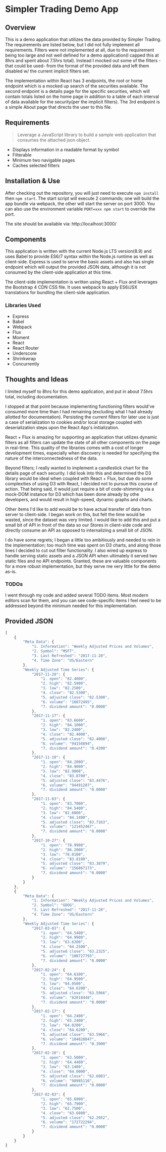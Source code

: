 # Simpler Trading Demo App

## Overview
This is a demo application that utilizes the data provided by Simpler Trading.  The requirements are listed below, but I
did not fully implement all requirements.  Filters were not implemented at all, due to the requirement being too large
and not well defined for a demo application(I capped this at 8hrs and spent about 7.5hrs total). Instead I mocked out
some of the filters -that could be used- from the format of the provided data and left them disabled w/ the current
implicit filters set.

The implementation within React has 3 endpoints, the root or home endpoint which is a mocked up search of the securities
available. The second endpoint is a details page for the specific securities, which will contain totals listed on the
home page in addition to a table of each interval of data available for the security(per the implicit filters).  The 3rd
endpoint is a simple About page that directs the user to this file.

## Requirements
> Leverage a JavaScript library to build a sample web application that consumes the attached json object.
- Displays information in a readable format by symbol
- Filterable
- Minimum two navigable pages
- Caches selected filters

## Installation & Use
After checking out the repository, you will just need to execute `npm install` then `npm start`.  The start script will
execute 2 commands; one will build the app bundle via webpack,  the other will start the server on port 3000.  You can
also use the environment variable `PORT=xxx npm start` to override the port.

The site should be available via: http://localhost:3000/

## Components
This application is written with the current Node.js LTS version(8.9) and uses Babel to provide ES6/7 syntax within the
Node.js runtime as well as client-side.  Express is used to serve the basic assets and also has single endpoint which
will output the provided JSON data, although it is not consumed by the client-side application at this time.

The client-side implementation is written using React + Flux and leverages the Bootstrap 4 CDN CSS file.  It uses
webpack to apply ES6/JSX translations for bundling the client-side application.

### Libraries Used
- Express
- Babel
- Webpack
- Flux
- Moment
- React
- React Router
- Underscore
- Shrinkwrap
- Concurrently

## Thoughts and Ideas
I limited myself to 8hrs for this demo application, and put in about 7.5hrs total, including documentation.

I stopped at that point because implementing functioning filters would've consumed more time than I had remaining
(excluding what I had already allotted for documentation).  Persisting the current filters for later use is just a case
of serialization to cookies and/or local storage coupled with deserialization steps upon the React App's initialization.

React + Flux is amazing for supporting an application that utilizes dynamic filters as all filters can update the state
of all other components on the page in real-time.  This quality of the libraries comes with a cost of longer development
times, especially when discovery is needed for specifying the nature of the interconnectedness of the data.

Beyond filters; I really wanted to implement a candlestick chart for the details page of each security.  I did look
into this and determined the D3 library would be ideal when coupled with React + Flux, but due do some complexities of
using D3 with React, I decided not to pursue this course of action.  That being said, it would just require a bit of
code-shimming via a mock-DOM instance for D3 which has been done already by othe developers, and would result in
high-speed, dynamic graphs and charts.

Other items I'd like to add would be to have actual transfer of data from server to client-side.  I began work on this,
but felt the time would be wasted, since the dataset was very limited.  I would like to add this and put a small bit of
API in front of the data so our Stores in client-side code and directly consume an API as opposed to internalizing a
small bit of JSON.

I do have some regrets; I began a little too ambitiously and needed to rein in the implementation; too much time was
spent on D3 charts, and along those lines I decided to cut out filter functionality.  I also wired up express to handle
serving static assets and a JSON API when ultimately it served two static files and no API endpoints.  Granted, these
are valuable components for a more robust implementation, but they serve me very little for the demo as-is.

### TODOs
I went through my code and added several TODO items.  Most modern editors scan for them, and you can see code-specific
items I feel need to be addressed beyond the minimum needed for this implementation.


## Provided JSON
~~~javascript
[
    {
        "Meta Data": {
            "1. Information": "Weekly Adjusted Prices and Volumes",
            "2. Symbol": "MSFT",
            "3. Last Refreshed": "2017-11-20",
            "4. Time Zone": "US/Eastern"
        },
        "Weekly Adjusted Time Series": {
            "2017-11-20": {
                "1. open": "82.4000",
                "2. high": "82.5900",
                "3. low": "82.2500",
                "4. close": "82.5300",
                "5. adjusted close": "82.5300",
                "6. volume": "16072495",
                "7. dividend amount": "0.0000"
            },
            "2017-11-17": {
                "1. open": "83.6600",
                "2. high": "84.1000",
                "3. low": "82.2400",
                "4. close": "82.4000",
                "5. adjusted close": "82.4000",
                "6. volume": "94156894",
                "7. dividend amount": "0.4200"
            },
            "2017-11-10": {
                "1. open": "84.2000",
                "2. high": "84.9000",
                "3. low": "82.9000",
                "4. close": "83.8700",
                "5. adjusted close": "83.4476",
                "6. volume": "94491207",
                "7. dividend amount": "0.0000"
            },
            "2017-11-03": {
                "1. open": "83.7000",
                "2. high": "84.5400",
                "3. low": "82.8800",
                "4. close": "84.1400",
                "5. adjusted close": "83.7163",
                "6. volume": "121452467",
                "7. dividend amount": "0.0000"
            },
            "2017-10-27": {
                "1. open": "78.9900",
                "2. high": "86.2000",
                "3. low": "78.0100",
                "4. close": "83.8100",
                "5. adjusted close": "83.3879",
                "6. volume": "156867173",
                "7. dividend amount": "0.0000"
            }
        }
    },
    {
        "Meta Data": {
            "1. Information": "Weekly Adjusted Prices and Volumes",
            "2. Symbol": "GOOG",
            "3. Last Refreshed": "2017-11-20",
            "4. Time Zone": "US/Eastern"
        },
        "Weekly Adjusted Time Series": {
            "2017-03-03": {
                "1. open": "64.5400",
                "2. high": "64.9900",
                "3. low": "63.6200",
                "4. close": "64.2500",
                "5. adjusted close": "63.2325",
                "6. volume": "108727793",
                "7. dividend amount": "0.0000"
            },
            "2017-02-24": {
                "1. open": "64.6100",
                "2. high": "64.9500",
                "3. low": "64.0500",
                "4. close": "64.6200",
                "5. adjusted close": "63.5966",
                "6. volume": "82018448",
                "7. dividend amount": "0.0000"
            },
            "2017-02-17": {
                "1. open": "64.2400",
                "2. high": "65.2400",
                "3. low": "64.0200",
                "4. close": "64.6200",
                "5. adjusted close": "63.5966",
                "6. volume": "104828847",
                "7. dividend amount": "0.3900"
            },
            "2017-02-10": {
                "1. open": "63.5000",
                "2. high": "64.4400",
                "3. low": "63.1400",
                "4. close": "64.0000",
                "5. adjusted close": "62.6083",
                "6. volume": "98985116",
                "7. dividend amount": "0.0000"
            },
            "2017-02-03": {
                "1. open": "65.6900",
                "2. high": "65.7900",
                "3. low": "62.7500",
                "4. close": "63.6800",
                "5. adjusted close": "62.2952",
                "6. volume": "172722294",
                "7. dividend amount": "0.0000"
            }
        }
    }
]
~~~